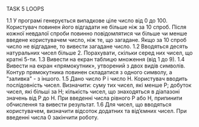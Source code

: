 TASK 5 
LOOPS

1.1 У програмі генерується випадкове ціле число від 0 до 100. Користувач повинен його відгадати не більше ніж за 10 спроб. Після кожної невдалої спроби повинно повідомлятися чи більше чи менше введене користувачем число, ніж те, що загадане. Якщо за 10 спроб число не відгадане, то вивести загадане число.
1.2 Вводяться десять натуральних чисел більше 2. Порахувати, скільки серед них чисел, що кратні 5-ти.
1.3 Вивести на екран таблицю множення (від 1 до 9).
1.4 Вивести на екран «прямокутник», утворений з двох видів символів. Контур прямокутника повинен складатися з одного символу, а "заливка" - з іншого.
1.5 Дано число P  і число H. Користувач вводить послідовність чисел. Визначити: суму тих чисел, які менше P; добуток чисел, які більші за H; кількість чисел, що знаходяться  в діапазоні значень від P до H. При введенні числа рівного P або H, припинити обчислення та вивести результат.
1.6 Для чисел, що вводяться користувачем, визначити відсоток додатних та від’ємних чисел. При введенні числа 0 закінчити роботу.
